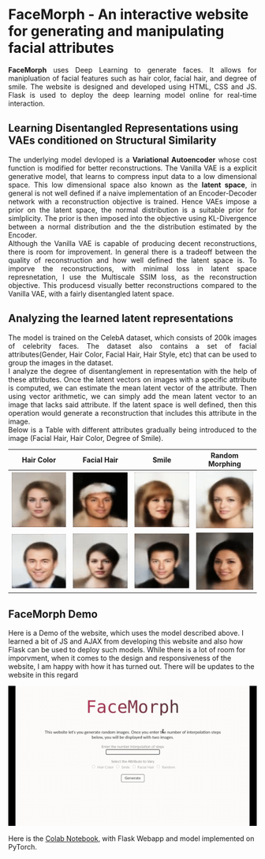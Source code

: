 # FaceMorph - An interactive website for generating and manipulating facial attributes
<p align="justify">
<b>FaceMorph</b> uses Deep Learning to generate faces. It allows for manipluation of facial features such as hair color, facial hair, and degree of smile. The website is designed and developed using HTML, CSS and JS. Flask is used to deploy the deep learning model online for real-time interaction. 
</p>

## Learning Disentangled Representations using VAEs conditioned on Structural Similarity 
<p align="justify">
The underlying model devloped is a <b>Variational Autoencoder</b> whose cost function is modified for better reconstructions. The Vanilla VAE is a explicit generative model, that learns to compress input data to a low dimensional space. This low dimensional space also known as the <b>latent space</b>, in general is not well defined if a naive implementation of an Encoder-Decoder network with a reconstruction objective is trained. Hence VAEs impose a prior on the latent space, the normal distribution is a suitable prior for simlplicity. The prior is then imposed into the objective using KL-Divergence between a normal distribution and the the distribution estimated by the Encoder.<br>Although the Vanilla VAE is capable of producing decent reconstructions, there is room for improvement. In general there is a tradeoff between the quality of reconstruction and how well defined the latent space is. To imporve the reconstructions, with minimal loss in latent space represnetation, I use the Multiscale SSIM loss, as the reconstruction objective. This producesd visually better reconstructions compared to the Vanilla VAE, with a fairly disentangled latent space.
</p>

## Analyzing the learned latent representations
<p align="justify">
The model is trained on the CelebA dataset, which consists of 200k images of celebrity faces. The dataset also contains a set of facial attributes(Gender, Hair Color, Facial Hair, Hair Style, etc) that can be used to group the images in the dataset.<br>I analyze the degree of disentanglement in representation with the help of these attributes. Once the latent vectors on images with a specific attribute is computed, we can estimate the mean latent vector of the attribute. Then using vector arithmetic, we can simply add the mean latent vector to an image that lacks said attribute. If the latent space is well defined, then this operation would generate a reconstruction that includes this attribute in the image.<br> Below is a Table with different attributes gradually being introduced to the image (Facial Hair, Hair Color, Degree of Smile).
</p>

|                Hair Color           |       Facial Hair       |          Smile          |      Random Morphing     |
|:-----------------------------------:|:-----------------------:|:-----------------------:|:------------------------:|
|    ![](facemorph/hair_female.gif)   |![](facemorph/tache1.gif)|![](facemorph/smile1.gif)| ![](facemorph/gaze2.gif) |
|    ![](facemorph/hair_male.gif)     |![](facemorph/tache2.gif)|![](facemorph/smile2.gif)| ![](facemorph/gaze3.gif) |


## FaceMorph Demo
Here is a Demo of the website, which uses the model described above. I learned a bit of JS and AJAX from developing this website and also how Flask can be used to deploy such models. While there is a lot of room for imporvment, when it comes to the design and responsiveness of the website, I am happy with how it has turned out. There will be updates to the website in this regard

![](facemorph/website-demo2.gif)

Here is the [Colab Notebook](https://colab.research.google.com/drive/1EFc4onUIibLTX6BDWFT_b04oN6xlYEPQ?usp=sharing), with Flask Webapp and model implemented on PyTorch.

